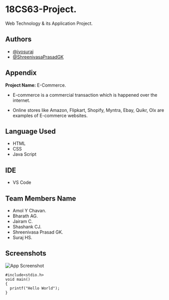 
# 18CS63-Project.

Web Technology & its Application Project.


## Authors

- [@jyosuraj](https://github.com/jyosuraj)
- [@ShreenivasaPrasadGK](https://github.com/ShreenivasaPrasadGK)


## Appendix

**Project Name:** E-Commerce.

- E-commerce is a commercial transaction which is happened over the internet. 

- Online stores like Amazon, Flipkart, Shopify, Myntra, Ebay, Quikr, Olx are examples of E-commerce websites.


## Language Used

- HTML
- CSS
- Java Script
## IDE
- VS Code
## Team Members Name
- Amol Y Chavan.
- Bharath AG.
- Jairam C.
- Shashank CJ.
- Shreenivasa Prasad GK.
- Suraj HS.
## Screenshots

![App Screenshot](https://5.imimg.com/data5/EH/VV/CK/SELLER-78311000/ecommerce-website-design-500x500.png)

```
#include<stdio.h>
void main()
{
  printf("Hello World");
}
```

